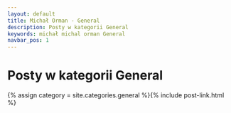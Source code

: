 ```yaml
---
layout: default
title: Michał Orman - General
description: Posty w kategorii General
keywords: michał michal orman General
navbar_pos: 1
---
```

# Posty w kategorii General
{% assign category = site.categories.general %}{% include post-link.html %}